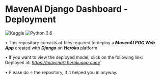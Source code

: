 # MavenAI Django Dashboard - Deployment
![Kaggle](https://img.shields.io/badge/Dataset-Kaggle-blue.svg) ![Python 3.6](https://img.shields.io/badge/Python-3.6-brightgreen.svg) 

• This repository consists of files required to deploy a ___MavenAI POC Web App___ created with ___Django___ on ___Heroku___ platform.

• If you want to view the deployed model, click on the following link:<br />
Deployed at: _https://mavenai1.herokuapp.com/_

• Please do ⭐ the repository, if it helped you in anyway.